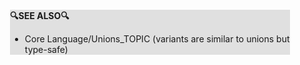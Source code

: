 <div style="margin:2em; background-color: #e0e0e0;">

<strong>🔍SEE ALSO🔍</strong>

 * Core Language/Unions_TOPIC (variants are similar to unions but type-safe)

</div>

